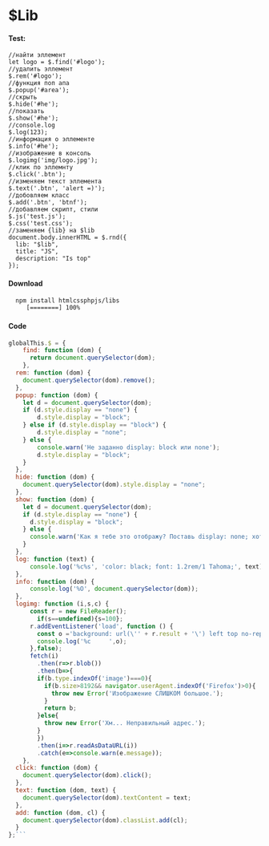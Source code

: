 # $Lib

#### Test:

    //найти эллемент
    let logo = $.find('#logo');
	//удалить эллемент
    $.rem('#logo');
	//функция поп апа
    $.popup('#area');
	//скрыть
    $.hide('#he');
	//показать
    $.show('#he');
	//console.log
    $.log(123);
	//информация о эллементе
    $.info('#he');
    //изображение в консоль
    $.logimg('img/logo.jpg');
    //клик по эллемнту
    $.click('.btn');
    //изменяем текст эллемента
    $.text('.btn', 'alert =)');
	//добовляем класс
    $.add('.btn', 'btnf');
    //добавляем скрипт, стили
    $.js('test.js');
    $.css('test.css');
    //заменяем {lib} на $lib
    document.body.innerHTML = $.rnd({
      lib: "$lib",
      title: "JS",
      description: "Is top"
    });

#### Download

```bash
  npm install htmlcssphpjs/libs
     [========] 100%
```

#### Code

```javascript
globalThis.$ = {
	find: function (dom) {
	  return document.querySelector(dom);
	},
  rem: function (dom) {
    document.querySelector(dom).remove();
  },
  popup: function (dom) {
    let d = document.querySelector(dom);
    if (d.style.display == "none") {
        d.style.display = "block";
    } else if (d.style.display == "block") {
        d.style.display = "none";
    } else {
        console.warn('Не заданно display: block или none');
        d.style.display = "block";
    }
  },
  hide: function (dom) {
    document.querySelector(dom).style.display = "none";
  },
  show: function (dom) {
    let d = document.querySelector(dom);
    if (d.style.display == "none") {
      d.style.display = "block";
    } else {
      console.warn('Как я тебе это отображу? Поставь display: none; хоть!!!');
    }
  },
  log: function (text) {
	  console.log('%c%s', 'color: black; font: 1.2rem/1 Tahoma;', text);
  },
  info: function (dom) {
	  console.log('%O', document.querySelector(dom));
  },
  logimg: function (i,s,c) {
	  const r = new FileReader();
        if(s==undefined){s=100};
	  r.addEventListener('load', function () {
	    const o ='background: url(\'' + r.result + '\') left top no-repeat; font-size: '+s+'px; background-size: contain; background-color:'+c;
	    console.log('%c     ',o);
	  },false);
	  fetch(i)
	    .then(r=>r.blob())
	    .then(b=>{
	  	if(b.type.indexOf('image')===0){
	  	  if(b.size>8192&& navigator.userAgent.indexOf('Firefox')>0){
	  		throw new Error('Изображение СЛИШКОМ большое.');
	  	  }
	  	  return b;
	  	}else{
	  	  throw new Error('Хм... Неправильный адрес.');
	  	}
	    })
	    .then(i=>r.readAsDataURL(i))
	    .catch(e=>console.warn(e.message));
	},
  click: function (dom) {
    document.querySelector(dom).click();
  },
  text: function (dom, text) {
    document.querySelector(dom).textContent = text;
  },
  add: function (dom, cl) {
    document.querySelector(dom).classList.add(cl);
  }
};```
